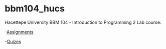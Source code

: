 # bbm104_hucs
Hacettepe University BBM 104 - Introduction to Programming 2 Lab course:


-[Assignments](https://github.com/zgeblbl/bbm104_hucs/tree/main/BBM%20104/Assignments)

-[Quizes](https://github.com/zgeblbl/bbm104_hucs/tree/main/BBM%20104/Quizes)
